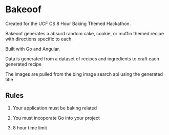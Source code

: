 # Bakeoof

Created for the UCF CS 8 Hour Baking Themed Hackathon.

Bakeoof generates a absurd random cake, cookie, or muffin themed recipe with directions specific to each.

Built with Go and Angular.

Data is generated from a dataset of recipes and ingredients to craft each generated recipe

The images are pulled from the bing image search api using the generated title

## Rules

1. Your application must be baking related

2. You must incoporate Go into your project

3. 8 hour time limit
